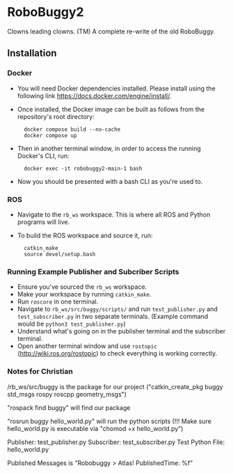 # RoboBuggy2
Clowns leading clowns. (TM)
A complete re-write of the old RoboBuggy.

## Installation
### Docker
- You will need Docker dependencies installed. Please install using the following link https://docs.docker.com/engine/install/. 

- Once installed, the Docker image can be built as follows from the repository's root directory:

        docker compose build --no-cache
        docker compose up

- Then in another terminal window, in order to access the running Docker's CLI, run:

        docker exec -it robobuggy2-main-1 bash

- Now you should be presented with a bash CLI as you're used to.

### ROS
- Navigate to the `rb_ws` workspace. This is where all ROS and Python programs will live.
- To build the ROS workspace and source it, run:

        catkin_make
        source devel/setup.bash
        
### Running Example Publisher and Subcriber Scripts
- Ensure you've sourced the `rb_ws` workspace.
- Make your workspace by running `catkin_make`.
- Run `roscore` in one terminal.
- Navigate to `rb_ws/src/buggy/scripts/` and run `test_publisher.py` and `test_subscriber.py` in two separate terminals. (Example command would be `python3 test_publisher.py`)
- Understand what's going on in the publisher terminal and the subscriber terminal.
- Open another terminal window and use `rostopic` (http://wiki.ros.org/rostopic) to check everything is working correctly.



### Notes for Christian
/rb_ws/src/buggy is the package for our project
("catkin_create_pkg buggy std_msgs rospy roscpp geometry_msgs")

"rospack find buggy" will find our package

"rosrun buggy hello_world.py" will run the python scripts
(!!! Make sure hello_world.py is executable via "chomod +x hello_world.py")

Publisher: test_publisher.py
Subscriber: test_subscriber.py
Test Python File: hello_world.py

Published Messages is "Robobuggy > Atlas! PublishedTime: %f"
